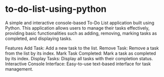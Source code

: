 # to-do-list-using-python
A simple and interactive console-based To-Do List application built using Python. This application allows users to manage their tasks effectively, providing basic functionalities such as adding, removing, marking tasks as completed, and displaying tasks.

Features
Add Task: Add a new task to the list.
Remove Task: Remove a task from the list by its index.
Mark Task Completed: Mark a task as completed by its index.
Display Tasks: Display all tasks with their completion status.
Interactive Console Interface: Easy-to-use text-based interface for task management.
